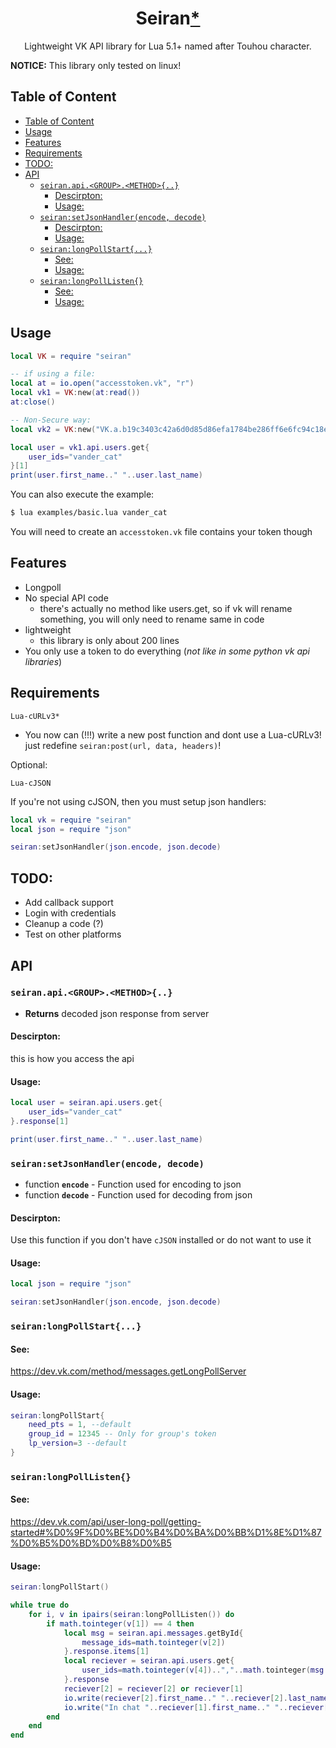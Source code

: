 <h1 align="center">Seiran<a href="https://en.touhouwiki.net/wiki/Seiran">*</a></h1>
<p align="center">Lightweight VK API library for Lua 5.1+ named after Touhou character.</p>

**NOTICE:** This library only tested on linux! 
## Table of Content
- [Table of Content](#table-of-content)
- [Usage](#usage)
- [Features](#features)
- [Requirements](#requirements)
- [TODO:](#todo)
- [API](#api)
  - [`seiran.api.<GROUP>.<METHOD>{..}`](#seiranapigroupmethod)
    - [Descirpton:](#descirpton)
    - [Usage:](#usage-1)
  - [`seiran:setJsonHandler(encode, decode)`](#seiransetjsonhandlerencode-decode)
    - [Descirpton:](#descirpton-1)
    - [Usage:](#usage-2)
  - [`seiran:longPollStart{...}`](#seiranlongpollstart)
    - [See:](#see)
    - [Usage:](#usage-3)
  - [`seiran:longPollListen{}`](#seiranlongpolllisten)
    - [See:](#see-1)
    - [Usage:](#usage-4)

## Usage
```lua
local VK = require "seiran"

-- if using a file:
local at = io.open("accesstoken.vk", "r")
local vk1 = VK:new(at:read())
at:close()

-- Non-Secure way:
local vk2 = VK:new("VK.a.b19c3403c42a6d0d85d86efa1784be286ff6e6fc94c18e82c421b906cc33aeea")

local user = vk1.api.users.get{
    user_ids="vander_cat"
}[1]
print(user.first_name.." "..user.last_name)
```
You can also execute the example:
```sh
$ lua examples/basic.lua vander_cat
```
You will need to create an `accesstoken.vk` file contains your token though

## Features
- Longpoll
- No special API code
    - there's actually no method like users.get, so if vk will rename something, you will only need to rename same in code
- lightweight
    - this library is only about 200 lines
- You only use a token to do everything (_not like in some python vk api libraries_)

## Requirements
```
Lua-cURLv3*
```
* You now can (!!!) write a new post function and dont use a Lua-cURLv3! just redefine `seiran:post(url, data, headers)`!

Optional:
```
Lua-cJSON
```
If you're not using cJSON, then you must setup json handlers:
```lua
local vk = require "seiran"
local json = require "json"

seiran:setJsonHandler(json.encode, json.decode)
```

## TODO:
- Add callback support
- Login with credentials
- Cleanup a code (?)
- Test on other platforms

## API
### `seiran.api.<GROUP>.<METHOD>{..}`
- **Returns** decoded json response from server
#### Descirpton:
this is how you access the api
#### Usage:
```lua
local user = seiran.api.users.get{
    user_ids="vander_cat"
}.response[1]

print(user.first_name.." "..user.last_name)
```

### `seiran:setJsonHandler(encode, decode)`
- function **`encode`** - Function used for encoding to json
- function **`decode`** - Function used for decoding from json
#### Descirpton:
Use this function if you don't have `cJSON` installed or do not want to use it
#### Usage:
```lua
local json = require "json"

seiran:setJsonHandler(json.encode, json.decode)
```

### `seiran:longPollStart{...}`
#### See: 
https://dev.vk.com/method/messages.getLongPollServer
#### Usage:
```lua
seiran:longPollStart{
    need_pts = 1, --default
    group_id = 12345 -- Only for group's token
    lp_version=3 --default
}
```

### `seiran:longPollListen{}`
#### See: 
https://dev.vk.com/api/user-long-poll/getting-started#%D0%9F%D0%BE%D0%B4%D0%BA%D0%BB%D1%8E%D1%87%D0%B5%D0%BD%D0%B8%D0%B5
#### Usage:
```lua
seiran:longPollStart()

while true do
    for i, v in ipairs(seiran:longPollListen()) do
        if math.tointeger(v[1]) == 4 then
            local msg = seiran.api.messages.getById{
                message_ids=math.tointeger(v[2])
            }.response.items[1]
            local reciever = seiran.api.users.get{
                user_ids=math.tointeger(v[4])..","..math.tointeger(msg.from_id)
            }.response
            reciever[2] = reciever[2] or reciever[1]
            io.write(reciever[2].first_name.." "..reciever[2].last_name.." ( ID:"..math.tointeger(reciever[2].id)..") Wrote message \""..msg.text.."\" ")
            io.write("In chat "..reciever[1].first_name.." "..reciever[1].last_name.." ( ID:"..math.tointeger(reciever[1].id)..")\n")
        end
    end
end
```